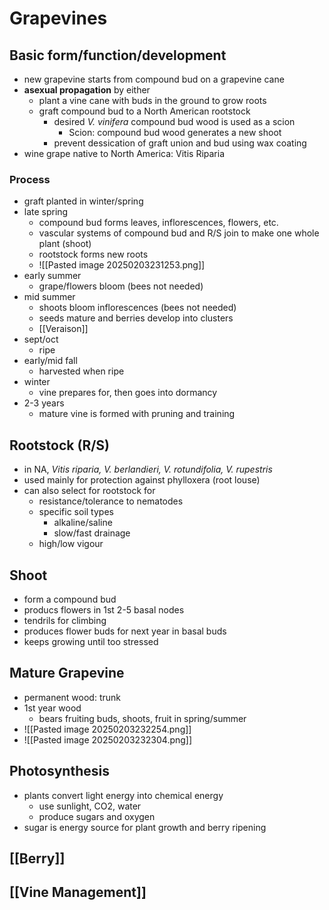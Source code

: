 # Grapevines
## Basic form/function/development
- new grapevine starts from compound bud on a grapevine cane
- **asexual propagation** by either
	- plant a vine cane with buds in the ground to grow roots
	- graft compound bud to a North American rootstock
		- desired *V. vinifera* compound bud wood is used as a scion
			- Scion: compound bud wood generates a new shoot
		- prevent dessication of graft union and bud using wax coating
- wine grape native to North America: Vitis Riparia
### Process
- graft planted in winter/spring
- late spring
	- compound bud forms leaves, inflorescences, flowers, etc.
	- vascular systems of compound bud and R/S join to make one whole plant (shoot)
	- rootstock forms new roots
	- ![[Pasted image 20250203231253.png]]
- early summer
	- grape/flowers bloom (bees not needed)
- mid summer
	- shoots bloom inflorescences (bees not needed)
	- seeds mature and berries develop into clusters
	- [[Veraison]]
- sept/oct
	- ripe
- early/mid fall
	- harvested when ripe
- winter
	- vine prepares for, then goes into dormancy
- 2-3 years
	- mature vine is formed with pruning and training
## Rootstock (R/S)
- in NA, *Vitis riparia, V. berlandieri, V. rotundifolia, V. rupestris*
- used mainly for protection against phylloxera (root louse)
- can also select for rootstock for
	- resistance/tolerance to nematodes
	- specific soil types
		- alkaline/saline
		- slow/fast drainage
	- high/low vigour
## Shoot
- form a compound bud
- producs flowers in 1st 2-5 basal nodes
- tendrils for climbing
- produces flower buds for next year in basal buds
- keeps growing until too stressed
## Mature Grapevine
- permanent wood: trunk
- 1st year wood
	- bears fruiting buds, shoots, fruit in spring/summer
- ![[Pasted image 20250203232254.png]]
- ![[Pasted image 20250203232304.png]]
## Photosynthesis
- plants convert light energy into chemical energy
	- use sunlight, CO2, water
	- produce sugars and oxygen
- sugar is energy source for plant growth and berry ripening
## [[Berry]]
## [[Vine Management]]